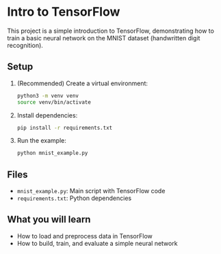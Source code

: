 # Intro to TensorFlow

This project is a simple introduction to TensorFlow, demonstrating how to train a basic neural network on the MNIST dataset (handwritten digit recognition).

## Setup

1. (Recommended) Create a virtual environment:
   ```bash
   python3 -m venv venv
   source venv/bin/activate
   ```
2. Install dependencies:
   ```bash
   pip install -r requirements.txt
   ```
3. Run the example:
   ```bash
   python mnist_example.py
   ```

## Files
- `mnist_example.py`: Main script with TensorFlow code
- `requirements.txt`: Python dependencies

## What you will learn
- How to load and preprocess data in TensorFlow
- How to build, train, and evaluate a simple neural network
